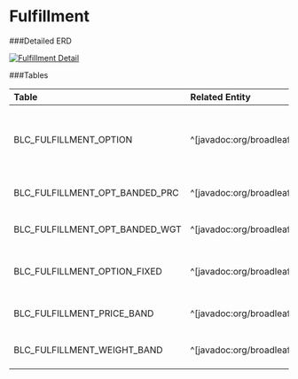 # Fulfillment



###Detailed ERD

[![Fulfillment Detail](dataModel/FulfillmentDetailedERD.png)](_img/dataModel/FulfillmentDetailedERD.png)

###Tables

| Table               | Related Entity    | Description                                         |
|:--------------------|:------------------|:----------------------------------------------------|
|BLC_FULFILLMENT_OPTION | ^[javadoc:org/broadleafcommerce/core/order/domain/FulfillmentOption]        | Holds information about a particular fulfillment implementation.  |
|BLC_FULFILLMENT_OPT_BANDED_PRC | ^[javadoc:org/broadleafcommerce/core/order/fulfillment/domain/BandedPriceFulfillmentOption]| Links to a list of Fulfillment Price Bands.  |
|BLC_FULFILLMENT_OPT_BANDED_WGT | ^[javadoc:org/broadleafcommerce/core/order/fulfillment/domain/BandedWeightFulfillmentOption]| Links to a list of Fulfillment Weight Bands.  |
|BLC_FULFILLMENT_OPTION_FIXED| ^[javadoc:org/broadleafcommerce/core/order/fulfillment/domain/FixedPriceFulfillmentOption]   | Represents a Fixed Fulfillment Option.  |
|BLC_FULFILLMENT_PRICE_BAND  | ^[javadoc:org/broadleafcommerce/core/order/fulfillment/domain/FulfillmentPriceBand]   | Represents a Fulfillment Price Band.  |
|BLC_FULFILLMENT_WEIGHT_BAND | ^[javadoc:org/broadleafcommerce/core/order/fulfillment/domain/FulfillmentWeightBand]   | Represents a Fulfillment Weight Band.  |
